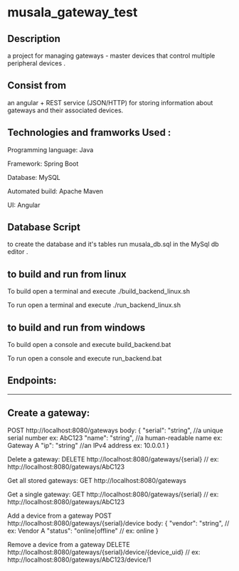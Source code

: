 # musala_gateway_test
Description 
--------------------------------------------------------------------
a project for managing gateways - master devices that control multiple peripheral devices .

Consist from 
--------------------------------------------------------------------
an angular + REST service (JSON/HTTP) for storing information about gateways and their associated devices.

Technologies and framworks Used :
--------------------------------------------------------------------
Programming language: Java

Framework: Spring Boot

Database: MySQL

Automated build: Apache Maven

UI:  Angular

Database Script
--------------------------------------------------------------------
to create the database and it's tables run musala_db.sql in the MySql db editor .

to build and run from linux
--------------------------------------------------------------------

To build open a terminal and execute ./build_backend_linux.sh

To run open a terminal and execute ./run_backend_linux.sh

to build and run from windows
--------------------------------------------------------------------
To build open a console and execute build_backend.bat

To run open a console and execute run_backend.bat

Endpoints:
--------------------------------------------------------------------
--------------------------------------------------------------------
Create a gateway:
--------------------------------------------------------------------
POST http://localhost:8080/gateways
body: {
"serial": "string", //a unique serial number ex: AbC123
"name": "string", //a human-readable name ex: Gateway A
"ip": "string" //an IPv4 address ex: 10.0.0.1
}

Delete a gateway:
DELETE http://localhost:8080/gateways/{serial} // ex: http://localhost:8080/gateways/AbC123

Get all stored gateways:
GET http://localhost:8080/gateways

Get a single gateway:
GET http://localhost:8080/gateways/{serial} // ex: http://localhost:8080/gateways/AbC123

Add a device from a gateway
POST http://localhost:8080/gateways/{serial}/device
body: {
"vendor": "string", // ex: Vendor A
"status": "online|offline" // ex: online
}

Remove a device from a gateway
DELETE http://localhost:8080/gateways/{serial}/device/{device_uid} // ex: http://localhost:8080/gateways/AbC123/device/1
